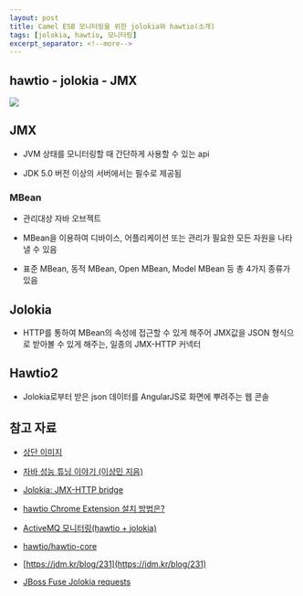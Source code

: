 ```yaml
---
layout: post
title: Camel ESB 모니터링을 위한 jolokia와 hawtio(소개)
tags: [jolokia, hawtio, 모니터링]
excerpt_separator: <!--more-->
---
```



## hawtio - jolokia - JMX

![](http://3.bp.blogspot.com/-DFtaudeSNxo/UkmADhuA9HI/AAAAAAAAA3w/PbOCNOwEaJ4/s1600/Karaf_JMX.png)

 


## JMX

- JVM 상태를 모니터링할 때 간단하게 사용할 수 있는 api

- JDK 5.0 버전 이상의 서버에서는 필수로 제공됨  

 

### MBean

- 관리대상 자바 오브젝트

- MBean을 이용하여 디바이스, 어플리케이션 또는 관리가 필요한 모든 자원을 나타낼 수 있음

- 표준 MBean, 동적 MBean, Open MBean, Model MBean 등 총 4가지 종류가 있음  

 


## Jolokia

- HTTP를 통하여 MBean의 속성에 접근할 수 있게 해주어 JMX값을 JSON 형식으로 받아볼 수 있게 해주는, 일종의 JMX-HTTP 커넥터  


## Hawtio2

- Jolokia로부터 받은 json 데이터를 AngularJS로 화면에 뿌려주는 웹 콘솔  
 

## 참고 자료

- [상단 이미지](http://coderthoughts.blogspot.com/2013/10/jmx-role-based-access-control-for-karaf.html)

- [자바 성능 튜닝 이야기 (이상민 지음)](http://www.insightbook.co.kr/book/programming-insight/%EA%B0%9C%EB%B0%9C%EC%9E%90%EA%B0%80-%EB%B0%98%EB%93%9C%EC%8B%9C-%EC%95%8C%EC%95%84%EC%95%BC-%ED%95%A0-%EC%9E%90%EB%B0%94-%EC%84%B1%EB%8A%A5-%ED%8A%9C%EB%8B%9D-%EC%9D%B4%EC%95%BC%EA%B8%B0)

- [Jolokia: JMX-HTTP bridge](https://oddpoet.net/blog/2013/09/26/jolokia-jmx-http-bridge/)

- [hawtio Chrome Extension 설치 방법은?](http://opennaru.freshdesk.com/support/solutions/articles/1000076976-hawtio-chrome-extension-%EC%84%A4%EC%B9%98-%EB%B0%A9%EB%B2%95%EC%9D%80-)

- [ActiveMQ 모니터링(hawtio + jolokia)](http://tomining.tistory.com/90)

- [hawtio/hawtio-core](https://github.com/hawtio/hawtio-core)

- [https://jdm.kr/blog/231](https://jdm.kr/blog/231)

- [JBoss Fuse Jolokia requests](https://www.rubix.nl/blogs/jboss-fuse-jolokia-requests)